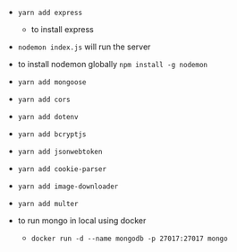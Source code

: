 - `yarn add express`
    - to install express
- `nodemon index.js` will run the server
- to install nodemon globally `npm install -g nodemon`

- `yarn add mongoose`
- `yarn add cors`
- `yarn add dotenv`
- `yarn add bcryptjs`
- `yarn add jsonwebtoken`
- `yarn add cookie-parser`
- `yarn add image-downloader`
- `yarn add multer`


- to run mongo in local using docker 
    - ` docker run -d --name mongodb -p 27017:27017 mongo `
